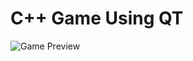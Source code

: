 # C++ Game Using QT 
![Game Preview](https://user-images.githubusercontent.com/79339086/235438700-dba9e6f7-0706-4f02-ae52-faff363e0448.png)
